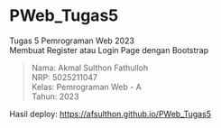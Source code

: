 # PWeb_Tugas5
Tugas 5 Pemrograman Web 2023  
Membuat Register atau Login Page dengan Bootstrap  

> Nama: Akmal Sulthon Fathulloh  
> NRP: 5025211047  
> Kelas: Pemrograman Web - A  
> Tahun: 2023

Hasil deploy: https://afsulthon.github.io/PWeb_Tugas5
